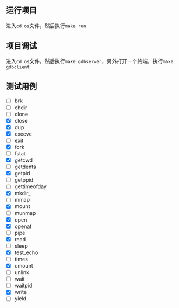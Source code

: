 ## 运行项目

进入`cd os`文件，然后执行`make run`

## 项目调试

进入`cd os`文件，然后执行`make gdbserver`，另外打开一个终端，执行`make gdbclient`

## 测试用例

- [ ] brk
- [ ] chdir
- [ ] clone
- [x] close
- [x] dup
- [x] execve
- [ ] exit
- [x] fork
- [ ] fstat
- [x] getcwd
- [ ] getdents
- [x] getpid
- [ ] getppid
- [ ] gettimeofday
- [x] mkdir_
- [ ] mmap
- [x] mount
- [ ] munmap
- [x] open
- [x] openat
- [ ] pipe
- [x] read
- [ ] sleep
- [x] test_echo
- [ ] times
- [x] umount
- [ ] unlink
- [ ] wait
- [ ] waitpid
- [x] write
- [ ] yield